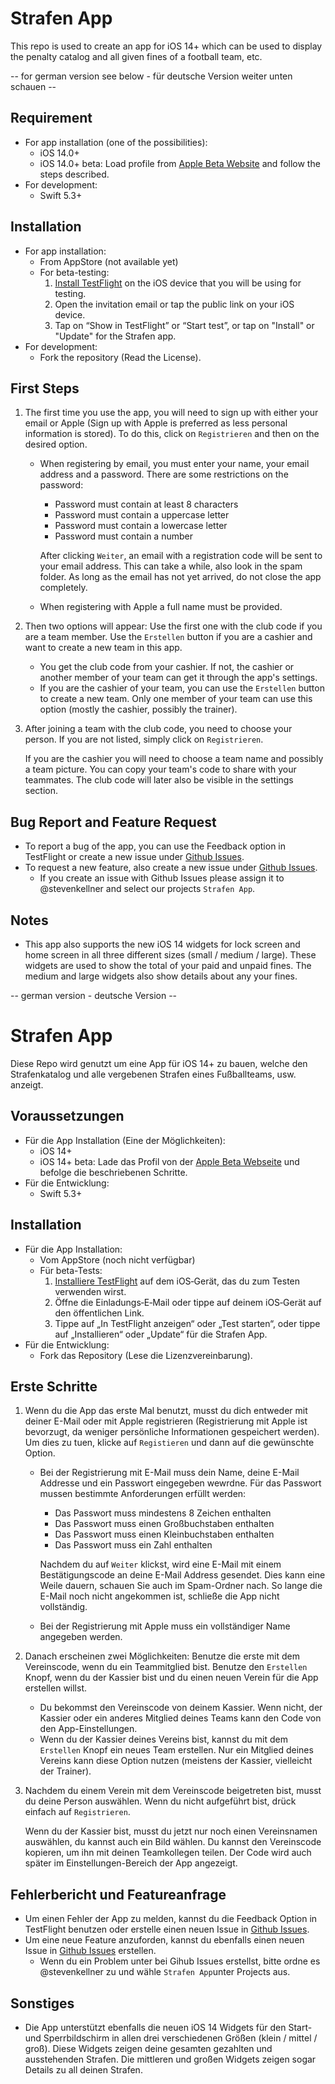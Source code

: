 # Strafen App
This repo is used to create an app for iOS 14+ which can be used to display the penalty catalog and all given fines of a football team, etc.

-- for german version see below - für deutsche Version weiter unten schauen -- 

## Requirement
- For app installation (one of the possibilities):
  + iOS 14.0+
  + iOS 14.0+ beta:
    Load profile from [Apple Beta Website](https://beta.apple.com/sp/de/betaprogram/guide#ios) and follow the steps described.
- For development: 
  + Swift 5.3+

## Installation
- For app installation:
  + From AppStore (not available yet)
  + For beta-testing: 
    1. [Install TestFlight](https://itunes.apple.com/de/app/testflight/id899247664?mt=8) on the iOS device that you will be using for testing.
    2. Open the invitation email or tap the public link on your iOS device.
    3. Tap on “Show in TestFlight” or “Start test”, or tap on "Install" or "Update" for the Strafen app.
- For development:
  + Fork the repository (Read the License).
  
## First Steps
1. The first time you use the app, you will need to sign up with either your email or Apple (Sign up with Apple is preferred as less personal information is stored). To do this, click on `Registrieren` and then on the desired option. 
    - When registering by email, you must enter your name, your email address and a password. There are some restrictions on the password:
       * Password must contain at least 8 characters 
       * Password must contain a uppercase letter
       * Password must contain a lowercase letter
       * Password must contain a number
       
      After clicking `Weiter`, an email with a registration code will be sent to your email address. This can take a while, also look in the spam folder. As long as the email has not yet arrived, do not close the app completely.
    - When registering with Apple a full name must be provided.
2. Then two options will appear: Use the first one with the club code if you are a team member. Use the `Erstellen` button if you are a cashier and want to create a new team in this app.
    - You get the club code from your cashier. If not, the cashier or another member of your team can get it through the app's settings.
    - If you are the cashier of your team, you can use the `Erstellen` button to create a new team. Only one member of your team can use this option (mostly the cashier, possibly the trainer).
3. After joining a team with the club code, you need to choose your person. If you are not listed, simply click on `Registrieren`.

   If you are the cashier you will need to choose a team name and possibly a team picture. You can copy your team's code to share with your teammates. The club code will later also be visible in the settings section.

## Bug Report and Feature Request
- To report a bug of the app, you can use the Feedback option in TestFlight or create a new issue under [Github Issues](https://github.com/stevenkellner/strafen/issues).
- To request a new feature, also create a new issue under [Github Issues](https://github.com/stevenkellner/strafen/issues).
    * If you create an issue with Github Issues please assign it to @stevenkellner and select our projects `Strafen App`.
    
## Notes
- This app also supports the new iOS 14 widgets for lock screen and home screen in all three different sizes (small / medium / large). These widgets are used to show the total of your paid and unpaid fines. The medium and large widgets also show details about any your fines.


-- german version - deutsche Version --
  
# Strafen App
Diese Repo wird genutzt um eine App für iOS 14+ zu bauen, welche den Strafenkatalog und alle vergebenen Strafen eines Fußballteams, usw. anzeigt.

## Voraussetzungen
- Für die App Installation (Eine der Möglichkeiten):
  + iOS 14+
  + iOS 14+ beta: Lade das Profil von der [Apple Beta Webseite](https://beta.apple.com/sp/de/betaprogram/guide?locale=de#ios) und befolge die beschriebenen Schritte.
- Für die Entwicklung:
  + Swift 5.3+

## Installation
- Für die App Installation:
  + Vom AppStore (noch nicht verfügbar)
  + Für beta-Tests:
    1. [Installiere TestFlight](https://itunes.apple.com/de/app/testflight/id899247664?mt=8) auf dem iOS‑Gerät, das du zum Testen verwenden wirst.
    2. Öffne die Einladungs‑E‑Mail oder tippe auf deinem iOS‑Gerät auf den öffentlichen Link.
    3. Tippe auf „In TestFlight anzeigen“ oder „Test starten“, oder tippe auf „Installieren“ oder „Update“ für die Strafen App.
- Für die Entwicklung:
  + Fork das Repository (Lese die Lizenzvereinbarung).
  
## Erste Schritte
1. Wenn du die App das erste Mal benutzt, musst du dich entweder mit deiner E-Mail oder mit Apple registrieren (Registrierung mit Apple ist bevorzugt, da weniger persönliche Informationen gespeichert werden). Um dies zu tuen, klicke auf `Registieren` und dann auf die gewünschte Option.
    - Bei der Registrierung mit E-Mail muss dein Name, deine E-Mail Addresse und ein Passwort eingegeben wewrdne. Für das Passwort mussen bestimmte Anforderungen erfüllt werden:
       * Das Passwort muss mindestens 8 Zeichen enthalten
       * Das Passwort muss einen Großbuchstaben enthalten
       * Das Passwort muss einen Kleinbuchstaben enthalten
       * Das Passwort muss ein Zahl enthalten 
      
      Nachdem du auf `Weiter` klickst, wird eine E-Mail mit einem Bestätigungscode an deine E-Mail Address gesendet. Dies kann eine Weile dauern, schauen Sie auch im Spam-Ordner nach. So lange die E-Mail noch nicht angekommen ist, schließe die App nicht vollständig.
    - Bei der Registrierung mit Apple muss ein vollständiger Name angegeben werden.
2. Danach erscheinen zwei Möglichkeiten: Benutze die erste mit dem Vereinscode, wenn du ein Teammitglied bist. Benutze den `Erstellen` Knopf, wenn du der Kassier bist und du einen neuen Verein für die App erstellen willst.
    - Du bekommst den Vereinscode von deinem Kassier. Wenn nicht, der Kassier oder ein anderes Mitglied deines Teams kann den Code von den App-Einstellungen.
    - Wenn du der Kassier deines Vereins bist, kannst du mit dem `Erstellen` Knopf ein neues Team erstellen. Nur ein Mitglied deines Vereins kann diese Option nutzen (meistens der Kassier, vielleicht der Trainer). 
3. Nachdem du einem Verein mit dem Vereinscode beigetreten bist, musst du deine Person auswählen. Wenn du nicht aufgeführt bist, drück einfach auf `Registrieren`.

   Wenn du der Kassier bist, musst du jetzt nur noch einen Vereinsnamen auswählen, du kannst auch ein Bild wählen. Du kannst den Vereinscode kopieren, um ihn mit deinen Teamkollegen teilen. Der Code wird auch später im Einstellungen-Bereich der App angezeigt.
   
## Fehlerbericht und Featureanfrage
- Um einen Fehler der App zu melden, kannst du die Feedback Option in TestFlight benutzen oder erstelle einen neuen Issue in [Github Issues](https://github.com/stevenkellner/strafen/issues).
- Um eine neue Feature anzuforden, kannst du ebenfalls einen neuen Issue in [Github Issues](https://github.com/stevenkellner/strafen/issues) erstellen.
    * Wenn du ein Problem unter bei Gihub Issues erstellst, bitte ordne es @stevenkellner zu und wähle `Strafen App`unter Projects aus.
    
## Sonstiges
- Die App unterstützt ebenfalls die neuen iOS 14 Widgets für den Start- und Sperrbildschirm in allen drei verschiedenen Größen (klein / mittel / groß). Diese Widgets zeigen deine gesamten gezahlten und ausstehenden Strafen. Die mittleren und großen Widgets zeigen sogar Details zu all deinen Strafen.
